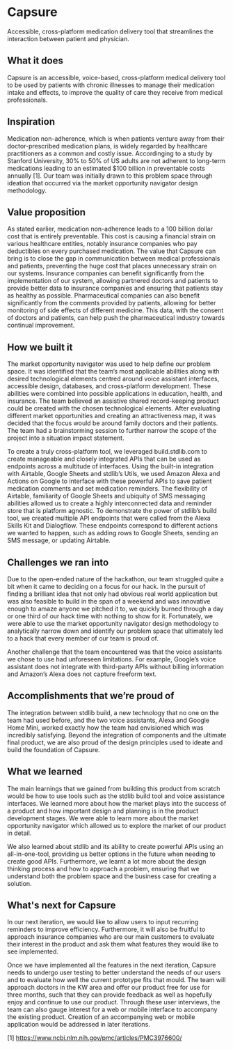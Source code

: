 # Capsure
Accessible, cross-platform medication delivery tool that streamlines the interaction between patient and physician.

## What it does
Capsure is an accessible, voice-based, cross-platform medical delivery tool to be used by patients with chronic illnesses to manage their medication intake and effects, to improve the quality of care they receive from medical professionals.

## Inspiration
Medication non-adherence, which is when patients venture away from their doctor-prescribed medication plans, is widely regarded by healthcare practitioners as a common and costly issue. Accordinging to a study by Stanford University, 30% to 50% of US adults are not adherent to long-term medications leading to an estimated $100 billion in preventable costs annually [1]. Our team was initially drawn to this problem space through ideation that occurred via the market opportunity navigator design methodology. 

## Value proposition
As stated earlier, medication non-adherence leads to a 100 billion dollar cost that is entirely preventable. This cost is causing a financial strain on various healthcare entities, notably insurance companies who pay deductibles on every purchased medication. The value that Capsure can bring is to close the gap in communication between medical professionals and patients, preventing the huge cost that places unnecessary strain on our systems. Insurance companies can benefit significantly from the implementation of our system, allowing partnered doctors and patients to provide better data to insurance companies and ensuring that patients stay as healthy as possible. Pharmaceutical companies can also benefit significantly from the comments provided by patients, allowing for better monitoring of side effects of different medicine. This data, with the consent of doctors and patients, can help push the pharmaceutical industry towards continual improvement.

## How we built it
The market opportunity navigator was used to help define our problem space. It was identified that the team’s most applicable abilities along with desired technological elements centred around voice assistant interfaces, accessible design, databases, and cross-platform development. These abilities were combined into possible applications in education, health, and insurance. The team believed an assistive shared record-keeping product could be created with the chosen technological elements. After evaluating different market opportunities and creating an attractiveness map, it was decided that the focus would be around family doctors and their patients. The team had a brainstorming session to further narrow the scope of the project into a situation impact statement.

To create a truly cross-platform tool, we leveraged build.stdlib.com to create manageable and closely integrated APIs that can be used as endpoints across a multitude of interfaces. Using the built-in integration with Airtable, Google Sheets and stdlib’s Utils, we used Amazon Alexa and Actions on Google to interface with these powerful APIs to save patient medication comments and set medication reminders. The flexibility of Airtable, familiarity of Google Sheets and ubiquity of SMS messaging abilities allowed us to create a highly interconnected data and reminder store that is platform agnostic. To demonstrate the power of stdlib’s build tool, we created multiple API endpoints that were called from the Alexa Skills Kit and Dialogflow. These endpoints correspond to different actions we wanted to happen, such as adding rows to Google Sheets, sending an SMS message, or updating Airtable.

## Challenges we ran into
Due to the open-ended nature of the hackathon, our team struggled quite a bit when it came to deciding on a focus for our hack. In the pursuit of finding a brilliant idea that not only had obvious real world application but was also feasible to build in the span of a weekend and was innovative enough to amaze anyone we pitched it to, we quickly burned through a day or one third of our hack time with nothing to show for it. Fortunately, we were able to use the market opportunity navigator design methodology to analytically narrow down and identify our problem space that ultimately led to a hack that every member of our team is proud of. 

Another challenge that the team encountered was that the voice assistants we chose to use had unforeseen limitations. For example, Google’s voice assistant does not integrate with third-party APIs without billing information and Amazon’s Alexa does not capture freeform text.

## Accomplishments that we’re proud of
The integration between stdlib build, a new technology that no one on the team had used before, and the two voice assistants, Alexa and Google Home Mini, worked exactly how the team had envisioned which was incredibly satisfying. Beyond the integration of components and the ultimate final product, we are also proud of the design principles used to ideate and build the foundation of Capsure.

## What we learned
The main learnings that we gained from building this product from scratch would be how to use tools such as the stdlib build tool and voice assistance interfaces. We learned more about how the market plays into the success of a product and how important design and planning is in the product development stages. We were able to learn more about the market opportunity navigator which allowed us to explore the market of our product in detail.

We also learned about stdlib and its ability to create powerful APIs using an all-in-one-tool, providing us better options in the future when needing to create good APIs. Furthermore, we learnt a lot more about the design thinking process and how to approach a problem, ensuring that we understand both the problem space and the business case for creating a solution.

## What's next for Capsure
In our next iteration, we would like to allow users to input recurring reminders to improve efficiency. Furthermore, it will also be fruitful to approach insurance companies who are our main customers to evaluate their interest in the product and ask them what features they would like to see implemented.   

Once we have implemented all the features in the next iteration, Capsure needs to undergo user testing to better understand the needs of our users and to evaluate how well the current prototype fits that mould. The team will approach doctors in the KW area and offer our product free for use for three months, such that they can provide feedback as well as hopefully enjoy and continue to use our product. Through these user interviews, the team can also gauge interest for a web or mobile interface to accompany the existing product. Creation of an accompanying web or mobile application would be addressed in later iterations.

[1] https://www.ncbi.nlm.nih.gov/pmc/articles/PMC3976600/
